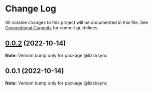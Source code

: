 # Change Log

All notable changes to this project will be documented in this file.
See [Conventional Commits](https://conventionalcommits.org) for commit guidelines.

## [0.0.2](https://github.com/lizzi-js/lizzi/compare/@lizzi/sync@0.0.1...@lizzi/sync@0.0.2) (2022-10-14)

**Note:** Version bump only for package @lizzi/sync





## 0.0.1 (2022-10-14)

**Note:** Version bump only for package @lizzi/sync

